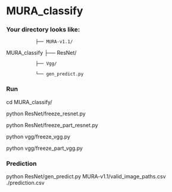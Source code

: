 # MURA_classify

### Your directory looks like:
               ├── MURA-v1.1/
               
MURA_classify  ├── ResNet/

               ├── Vgg/
               
               └── gen_predict.py
                 
           
### Run
  cd MURA_classify/
  
  python ResNet/freeze_resnet.py
  
  python ResNet/freeze_part_resnet.py
  
  python vgg/freeze_vgg.py
  
  python vgg/freeze_part_vgg.py
  
  
### Prediction

  python ResNet/gen_predict.py MURA-v1.1/valid_image_paths.csv ./prediction.csv
